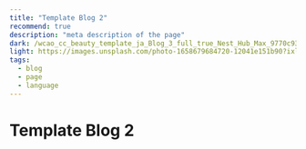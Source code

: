 ```yaml
---
title: "Template Blog 2"
recommend: true
description: "meta description of the page"
dark: /wcao_cc_beauty_template_ja_Blog_3_full_true_Nest_Hub_Max_9770c93f62.webp
light: https://images.unsplash.com/photo-1658679684720-12041e151b90?ixlib=rb-1.2.1&ixid=MnwxMjA3fDB8MHx0b3BpYy1mZWVkfDl8Ym84alFLVGFFMFl8fGVufDB8fHx8&auto=format&fit=crop&w=800&q=60
tags:
  - blog
  - page
  - language
---
```


# Template Blog 2
